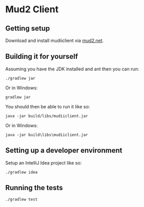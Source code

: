 # Mud2 Client

## Getting setup

Download and install mudiiclient via [mud2.net](http://mud2.net).

## Building it for yourself

Assuming you have the JDK installed and ant then you can run:

    ./gradlew jar

Or in Windows:

    gradlew jar

You should then be able to run it like so:

    java -jar build/libs/mudiiclient.jar

Or in Windows:

    java -jar build\libs\mudiiclient.jar

## Setting up a developer environment

Setup an IntelliJ Idea project like so:

    ./gradlew idea

## Running the tests

    ./gradlew test

